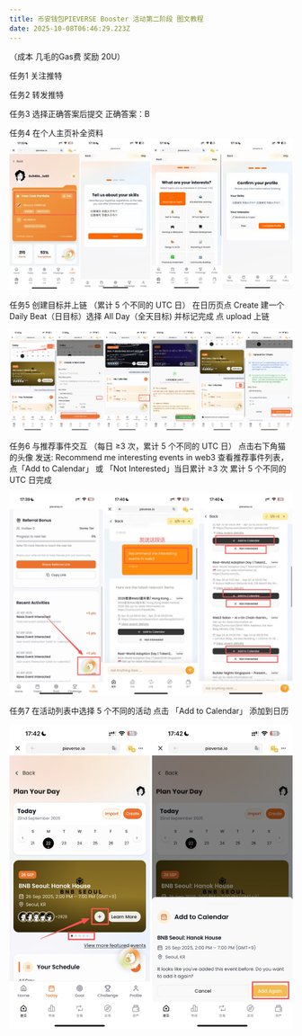 ```yaml
---
title: 币安钱包PIEVERSE Booster 活动第二阶段 图文教程
date: 2025-10-08T06:46:29.223Z
---
```


（成本 几毛的Gas费 奖励 20U）

任务1 关注推特

任务2 转发推特

任务3 选择正确答案后提交 正确答案：B

任务4 在个人主页补全资料
![68d133adc5157e1a88277402.jpg](https://raw.githubusercontent.com/K1314047/tinymind-blog/main/assets/images/2025-10-08/1759905925529.jpg)

任务5 创建目标并上链 （累计 5 个不同的 UTC 日） 在日历页点 Create 建一个 Daily Beat（日目标）选择 All Day（全天目标) 并标记完成 点 upload 上链

![68d13400c5157e1a882774f0.jpg](https://raw.githubusercontent.com/K1314047/tinymind-blog/main/assets/images/2025-10-08/1759905946771.jpg)

任务6 与推荐事件交互 （每日 ≥3 次，累计 5 个不同的 UTC 日） 点击右下角猫的头像 发送: Recommend me interesting events in web3 查看推荐事件列表，点「Add to Calendar」 或 「Not Interested」当日累计 ≥3 次 累计 5 个不同的 UTC 日完成

![6.jpg](https://raw.githubusercontent.com/K1314047/tinymind-blog/main/assets/images/2025-10-08/1759905962861.jpg)

任务7 在活动列表中选择 5 个不同的活动 点击 「Add to Calendar」 添加到日历

![7.jpg](https://raw.githubusercontent.com/K1314047/tinymind-blog/main/assets/images/2025-10-08/1759905986354.jpg)

